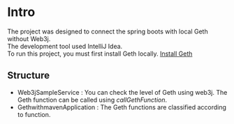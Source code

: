 # Intro
The project was designed to connect the spring boots with local Geth without Web3j.  
The development tool used IntelliJ Idea.  
To run this project, you must first install Geth locally. [Install Geth](https://github.com/ethereum/go-ethereum)

## Structure
* Web3jSampleService : You can check the level of Geth using web3j. The Geth function can be called using *callGethFunction*.
* GethwithmavenApplication : The Geth functions are classified according to function.
